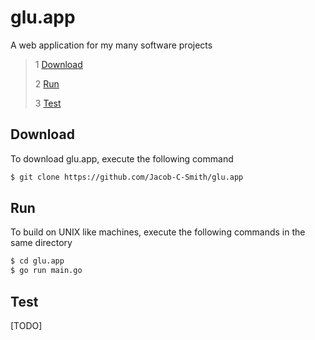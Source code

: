 # glu.app

 A web application for my many software projects
 
 > 1 [Download](#download)
 >
 > 2 [Run](#run)
 >
 > 3 [Test](#test)

 ## Download
 To download glu.app, execute the following command
 ```bash
 $ git clone https://github.com/Jacob-C-Smith/glu.app
 ```
 ## Run
 To build on UNIX like machines, execute the following commands in the same directory
 ```bash
 $ cd glu.app
 $ go run main.go
 ```
 
## Test
 [TODO]